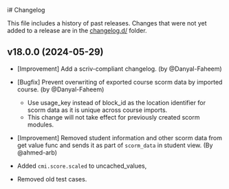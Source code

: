 i# Changelog

This file includes a history of past releases. Changes that were not yet added to a release are in the [changelog.d/](./changelog.d) folder.

<!--
⚠️ DO NOT ADD YOUR CHANGES TO THIS FILE! (unless you want to modify existing changelog entries in this file)
Changelog entries are managed by scriv. After you have made some changes to this plugin, create a changelog entry with:
    scriv create
Edit and commit the newly-created file in changelog.d.
If you need to create a new release, create a separate commit just for that. It is important to respect these
instructions, because git commits are used to generate release notes:
  - Modify the version number in `__about__.py`.
  - Collect changelog entries with `scriv collect`
  - The title of the commit should be the same as the new version: "vX.Y.Z".
-->

<!-- scriv-insert-here -->

<a id='changelog-18.0.0'></a>
## v18.0.0 (2024-05-29)

- [Improvement] Add a scriv-compliant changelog. (by @Danyal-Faheem)

- [Bugfix] Prevent overwriting of exported course scorm data by imported course. (by @Danyal-Faheem)
  - Use usage_key instead of block_id as the location identifier for scorm data as it is unique across course imports.
  - This change will not take effect for previously created scorm modules.

- [Improvement] Removed student information and other scorm data from get value func and sends it as part of
`scorm_data` in student view. (By @ahmed-arb)
 - Added `cmi.score.scaled` to uncached_values,
 - Removed old test cases.
